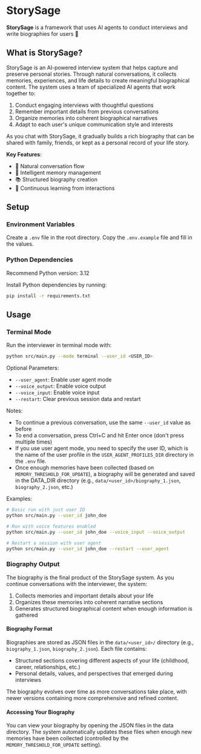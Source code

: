# StorySage

**StorySage** is a framework that uses AI agents to conduct interviews and write biographies for users 📝

## What is StorySage?

StorySage is an AI-powered interview system that helps capture and preserve personal stories. Through natural conversations, it collects memories, experiences, and life details to create meaningful biographical content. The system uses a team of specialized AI agents that work together to:

1. Conduct engaging interviews with thoughtful questions
2. Remember important details from previous conversations
3. Organize memories into coherent biographical narratives
4. Adapt to each user's unique communication style and interests

As you chat with StorySage, it gradually builds a rich biography that can be shared with family, friends, or kept as a personal record of your life story.

**Key Features**:

- 🤝 Natural conversation flow
- 🧠 Intelligent memory management
- 📚 Structured biography creation
- 🔄 Continuous learning from interactions

## Setup

### Environment Variables

Create a `.env` file in the root directory. Copy the `.env.example` file and fill in the values.

### Python Dependencies

Recommend Python version: 3.12

Install Python dependencies by running:

```bash
pip install -r requirements.txt
```

## Usage

### Terminal Mode

Run the interviewer in terminal mode with:

```bash
python src/main.py --mode terminal --user_id <USER_ID>
```

Optional Parameters:

- `--user_agent`: Enable user agent mode
- `--voice_output`: Enable voice output
- `--voice_input`: Enable voice input
- `--restart`: Clear previous session data and restart

Notes:

- To continue a previous conversation, use the same `--user_id` value as before
- To end a conversation, press Ctrl+C and hit Enter once (don't press multiple times)
- If you use user agent mode, you need to specify the user ID, which is the name of the user profile in the `USER_AGENT_PROFILES_DIR` directory in the `.env` file.
- Once enough memories have been collected (based on `MEMORY_THRESHOLD_FOR_UPDATE`), a biography will be generated and saved in the DATA_DIR directory (e.g., `data/<user_id>/biography_1.json`, `biography_2.json`, etc.)

Examples:

```bash
# Basic run with just user ID
python src/main.py --user_id john_doe

# Run with voice features enabled
python src/main.py --user_id john_doe --voice_input --voice_output

# Restart a session with user agent
python src/main.py --user_id john_doe --restart --user_agent
```

### Biography Output

The biography is the final product of the StorySage system. As you continue conversations with the interviewer, the system:

1. Collects memories and important details about your life
2. Organizes these memories into coherent narrative sections
3. Generates structured biographical content when enough information is gathered

#### Biography Format

Biographies are stored as JSON files in the `data/<user_id>/` directory (e.g., `biography_1.json`, `biography_2.json`). Each file contains:

- Structured sections covering different aspects of your life (childhood, career, relationships, etc.)
- Personal details, values, and perspectives that emerged during interviews

The biography evolves over time as more conversations take place, with newer versions containing more comprehensive and refined content.

#### Accessing Your Biography

You can view your biography by opening the JSON files in the data directory. The system automatically updates these files when enough new memories have been collected (controlled by the `MEMORY_THRESHOLD_FOR_UPDATE` setting).
